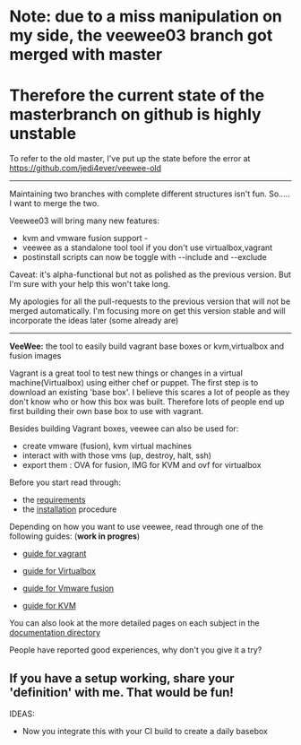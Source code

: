 # Note: due to a miss manipulation on my side, the veewee03 branch got merged with master
# Therefore the current state of the masterbranch on github is highly unstable

To refer to the old master, I've put up the state before the error at
<https://github.com/jedi4ever/veewee-old>

-------

Maintaining two branches with complete different structures isn't fun. So..... I want to merge the two.

Veewee03 will bring many new features:

- kvm and vmware fusion support -
- veewee as a standalone tool tool if you don't use virtualbox,vagrant 
- postinstall scripts can now be toggle with --include and --exclude

Caveat: it's alpha-functional but not as polished as the previous version. But I'm sure with your help this won't take long.

My apologies for all the pull-requests to the previous version that will not be merged automatically. I'm focusing more on get this version stable and will incorporate the ideas later (some already are)

---
**VeeWee:** the tool to easily build vagrant base boxes or kvm,virtualbox and fusion images

Vagrant is a great tool to test new things or changes in a virtual machine(Virtualbox) using either chef or puppet.
The first step is to download an existing 'base box'. I believe this scares a lot of people as they don't know who or how this box was built. Therefore lots of people end up first building their own base box to use with vagrant.

Besides building Vagrant boxes, veewee can also be used for:

- create vmware (fusion), kvm  virtual machines 
- interact with with those vms (up, destroy, halt, ssh)
- export them : OVA for fusion, IMG for KVM and ovf for virtualbox

Before you start read through:

- the [requirements](veewee/doc/requirements)
- the [installation](veewee/doc/installation) procedure

Depending on how you want to use veewee, read through one of the following guides: (**work in progres**)

- [guide for vagrant](veewee/doc/vagrant)

- [guide for Virtualbox](veewee/doc/vbox)
- [guide for Vmware fusion](veewee/doc/fusion)
- [guide for KVM](veewee/doc/kvm)

You can also look at the more detailed pages on each subject in the [documentation directory](veewee/doc)

People have reported good experiences, why don't you give it a try?

## If you have a setup working, share your 'definition' with me. That would be fun! 

IDEAS:

- Now you integrate this with your CI build to create a daily basebox
